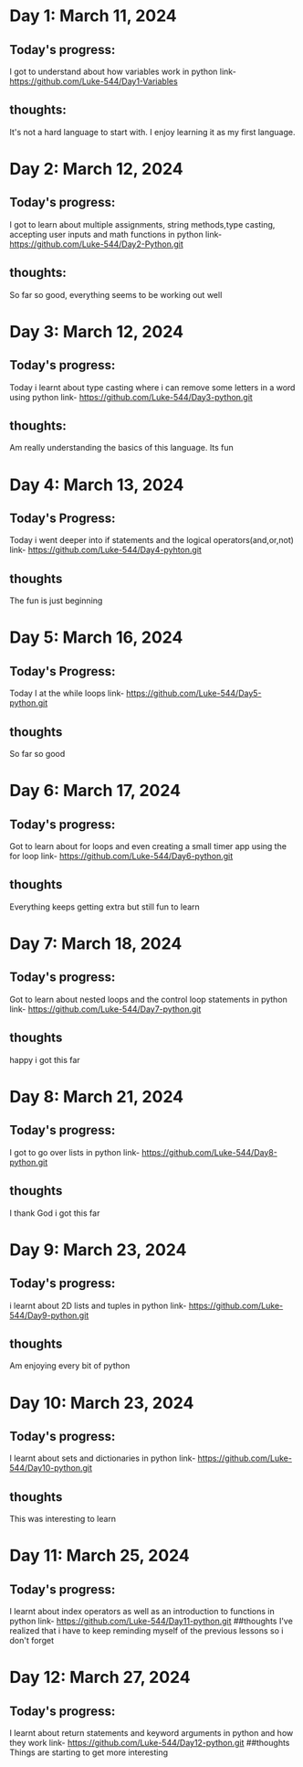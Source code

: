 # Day 1: March 11, 2024
## Today's progress:
I got to understand about how variables work in python
link- https://github.com/Luke-544/Day1-Variables
## thoughts:
It's not a hard language to start with. I enjoy learning it as my first language.

# Day 2: March 12, 2024
## Today's progress:
I got to learn about multiple assignments, string methods,type casting, accepting user inputs and math functions in python
link- https://github.com/Luke-544/Day2-Python.git
## thoughts:
So far so good, everything seems to be working out well

# Day 3: March 12, 2024
## Today's progress:
Today i learnt about type casting where i can remove some letters in a word using python
link- https://github.com/Luke-544/Day3-python.git
## thoughts:
Am really understanding the basics of this language. Its fun

# Day 4: March 13, 2024
## Today's Progress:
Today i went deeper into if statements and the logical operators(and,or,not)
link- https://github.com/Luke-544/Day4-pyhton.git
## thoughts
The fun is just beginning

# Day 5: March 16, 2024
## Today's Progress:
Today I at the while loops
link- https://github.com/Luke-544/Day5-python.git
## thoughts
So far so good

# Day 6: March 17, 2024
## Today's progress:
Got to learn about for loops and even creating a small timer app using the for loop
link- https://github.com/Luke-544/Day6-python.git
## thoughts
Everything keeps getting extra but still fun to learn

# Day 7: March 18, 2024
## Today's progress:
Got to learn about nested loops and the control loop statements in python
link- https://github.com/Luke-544/Day7-python.git
## thoughts
happy i got this far

# Day 8: March 21, 2024
## Today's progress:
I got to go over lists in python
link- https://github.com/Luke-544/Day8-python.git
## thoughts
I thank God i got this far

# Day 9: March 23, 2024
## Today's progress:
i learnt about 2D lists and tuples in python
link- https://github.com/Luke-544/Day9-python.git
## thoughts
Am enjoying every bit of python

# Day 10: March 23, 2024
## Today's progress:
I learnt about sets and dictionaries in python
link- https://github.com/Luke-544/Day10-python.git
## thoughts
This was interesting to learn

# Day 11: March 25, 2024
## Today's progress:
I learnt about index operators as well as an introduction to functions in python
link- https://github.com/Luke-544/Day11-python.git
##thoughts
I've realized that i have to keep reminding myself of the previous lessons so i don't forget

# Day 12: March 27, 2024
## Today's progress:
I learnt about return statements and keyword arguments in python and how they work
link- https://github.com/Luke-544/Day12-python.git
##thoughts
Things are starting to get more interesting

